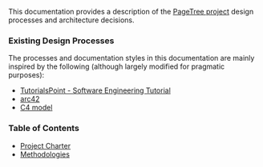 
This documentation provides a description of the [PageTree project](https://github.com/Dariusz-L/PageTree) design processes and architecture decisions.

### Existing Design Processes
The processes and documentation styles in this documentation are mainly inspired by the following (although largely modified for pragmatic purposes):
- [TutorialsPoint - Software Engineering Tutorial](https://www.tutorialspoint.com/software_engineering/index.htm)
- [arc42](https://arc42.org/)
- [C4 model](https://c4model.com/)

### Table of Contents
- [Project Charter](/docs/Project%20Charter.md)
- [Methodologies](/docs/Methodologies.md)

